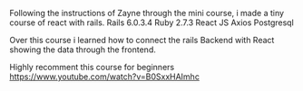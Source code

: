 Following the instructions of Zayne through the mini course, i made a tiny course of react with rails.
Rails 6.0.3.4
Ruby 2.7.3
React JS
Axios
Postgresql

Over this course i learned how to connect the rails Backend with React showing the data through the frontend.

Highly recomment this course for beginners
https://www.youtube.com/watch?v=B0SxxHAImhc


